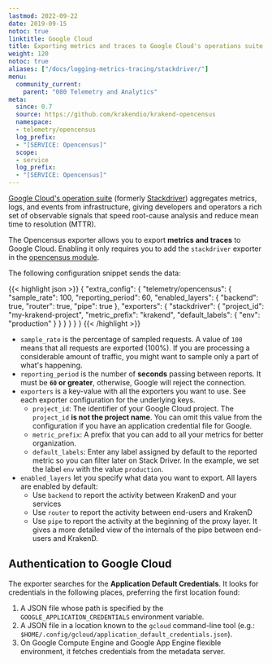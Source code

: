 ```yaml
---
lastmod: 2022-09-22
date: 2019-09-15
notoc: true
linktitle: Google Cloud
title: Exporting metrics and traces to Google Cloud's operations suite
weight: 120
notoc: true
aliases: ["/docs/logging-metrics-tracing/stackdriver/"]
menu:
  community_current:
    parent: "080 Telemetry and Analytics"
meta:
  since: 0.7
  source: https://github.com/krakendio/krakend-opencensus
  namespace:
  - telemetry/opencensus
  log_prefix:
  - "[SERVICE: Opencensus]"
  scope:
  - service
  log_prefix:
  - "[SERVICE: Opencensus]"
---
```


[Google Cloud's operation suite](https://cloud.google.com/products/operations) (formerly [Stackdriver](https://cloud.google.com/stackdriver/)) aggregates metrics, logs, and events from infrastructure, giving developers and operators a rich set of observable signals that speed root-cause analysis and reduce mean time to resolution (MTTR).

The Opencensus exporter allows you to export **metrics and traces** to Google Cloud. Enabling it only requires you to add the `stackdriver` exporter in the [opencensus module](/docs/telemetry/opencensus/).

The following configuration snippet sends the data:

{{< highlight json >}}
{
  "extra_config": {
    "telemetry/opencensus": {
      "sample_rate": 100,
      "reporting_period": 60,
      "enabled_layers": {
        "backend": true,
        "router": true,
        "pipe": true
      },
      "exporters": {
        "stackdriver": {
          "project_id": "my-krakend-project",
          "metric_prefix": "krakend",
          "default_labels": {
          "env": "production"
          }
        }
      }
    }
  }
}
{{< /highlight >}}

- `sample_rate` is the percentage of sampled requests. A value of `100` means that all requests are exported (100%). If you are processing a considerable amount of traffic, you might want to sample only a part of what's happening.
- `reporting_period` is the number of **seconds** passing between reports. It must be **`60` or greater**, otherwise, Google will reject the connection.
- `exporters` is a key-value with all the exporters you want to use. See each exporter configuration for the underlying keys.
  - `project_id`: The identifier of your Google Cloud project. The `project_id` **is not the project name**. You can omit this value from the configuration if you have an application credential file for Google.
  - `metric_prefix`: A prefix that you can add to all your metrics for better organization.
  - `default_labels`: Enter any label assigned by default to the reported metric so you can filter later on Stack Driver. In the example, we set the label `env` with the value `production`.
- `enabled_layers` let you specify what data you want to export. All layers are enabled by default:
  - Use `backend` to report the activity between KrakenD and your services
  - Use `router` to report the activity between end-users and KrakenD
  - Use `pipe` to report the activity at the beginning of the proxy layer. It gives a more detailed view of the internals of the pipe between end-users and KrakenD.

## Authentication to Google Cloud
The exporter searches for the **Application Default Credentials**. It looks for credentials in the following places, preferring the first location found:

1. A JSON file whose path is specified by the `GOOGLE_APPLICATION_CREDENTIALS` environment variable.
2. A JSON file in a location known to the `gcloud` command-line tool (e.g.: `$HOME/.config/gcloud/application_default_credentials.json`).
3. On Google Compute Engine and Google App Engine flexible environment, it fetches credentials from the metadata server.